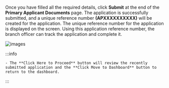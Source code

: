 Once you have filled all the required details, click **Submit** at the end of the **Primary Applicant Documents** page. The application is successfully submitted, and a unique reference number **(APXXXXXXXXXX)** will be created for the application. The unique reference number for the application is displayed on the screen. Using this application reference number, the branch officer can track the application and complete it.

![images](/images/Fig18.png)

:::info

    - The **Click Here to Proceed** button will review the recently submitted application and the **Click Move to Dashboard** button to return to the dashboard.

:::
